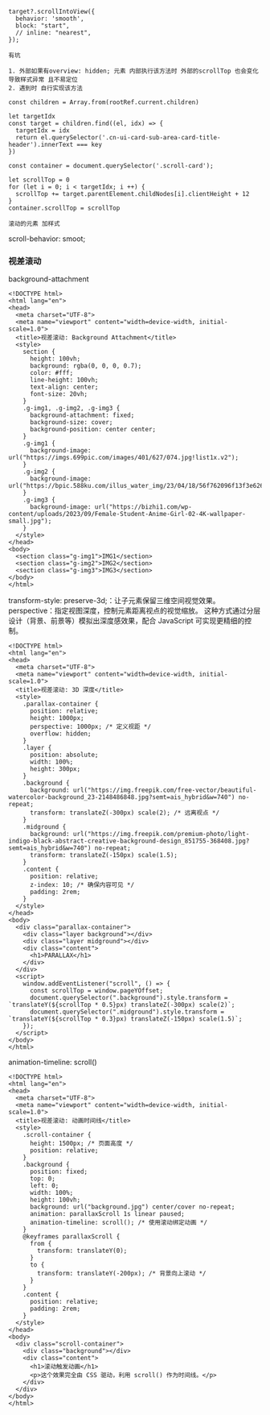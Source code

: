     target?.scrollIntoView({
      behavior: 'smooth',
      block: "start",
      // inline: "nearest",
    });

    有坑

    1. 外部如果有overview: hidden; 元素 内部执行该方法时 外部的scrollTop 也会变化 导致样式异常 且不易定位
    2. 遇到时 自行实现该方法

    const children = Array.from(rootRef.current.children)

    let targetIdx
    const target = children.find((el, idx) => {
      targetIdx = idx
      return el.querySelector('.cn-ui-card-sub-area-card-title-header').innerText === key
    })

    const container = document.querySelector('.scroll-card');

    let scrollTop = 0
    for (let i = 0; i < targetIdx; i ++) {
      scrollTop += target.parentElement.childNodes[i].clientHeight + 12
    }
    container.scrollTop = scrollTop

    滚动的元素 加样式
  scroll-behavior: smoot;



### 视差滚动
background-attachment

```
<!DOCTYPE html>
<html lang="en">
<head>
  <meta charset="UTF-8">
  <meta name="viewport" content="width=device-width, initial-scale=1.0">
  <title>视差滚动: Background Attachment</title>
  <style>
    section {
      height: 100vh;
      background: rgba(0, 0, 0, 0.7);
      color: #fff;
      line-height: 100vh;
      text-align: center;
      font-size: 20vh;
    }
    .g-img1, .g-img2, .g-img3 {
      background-attachment: fixed;
      background-size: cover;
      background-position: center center;
    }
    .g-img1 {
      background-image: url("https://imgs.699pic.com/images/401/627/074.jpg!list1x.v2");
    }
    .g-img2 {
      background-image: url("https://bpic.588ku.com/illus_water_img/23/04/18/56f762096f13f3e6268824d066bf0d6f.jpg");
    }
    .g-img3 {
      background-image: url("https://bizhi1.com/wp-content/uploads/2023/09/Female-Student-Anime-Girl-02-4K-wallpaper-small.jpg");
    }
  </style>
</head>
<body>
  <section class="g-img1">IMG1</section>
  <section class="g-img2">IMG2</section>
  <section class="g-img3">IMG3</section>
</body>
</html>
```

transform-style: preserve-3d;：让子元素保留三维空间视觉效果。
perspective：指定视图深度，控制元素距离视点的视觉缩放。
这种方式通过分层设计（背景、前景等）模拟出深度感效果，配合 JavaScript 可实现更精细的控制。


```
<!DOCTYPE html>
<html lang="en">
<head>
  <meta charset="UTF-8">
  <meta name="viewport" content="width=device-width, initial-scale=1.0">
  <title>视差滚动: 3D 深度</title>
  <style>
    .parallax-container {
      position: relative;
      height: 1000px;
      perspective: 1000px; /* 定义视距 */
      overflow: hidden;
    }
    .layer {
      position: absolute;
      width: 100%;
      height: 300px;
    }
    .background {
      background: url("https://img.freepik.com/free-vector/beautiful-watercolor-background_23-2148486848.jpg?semt=ais_hybrid&w=740") no-repeat;
      transform: translateZ(-300px) scale(2); /* 远离视点 */
    }
    .midground {
      background: url("https://img.freepik.com/premium-photo/light-indigo-black-abstract-creative-background-design_851755-368408.jpg?semt=ais_hybrid&w=740") no-repeat;
      transform: translateZ(-150px) scale(1.5);
    }
    .content {
      position: relative;
      z-index: 10; /* 确保内容可见 */
      padding: 2rem;
    }
  </style>
</head>
<body>
  <div class="parallax-container">
    <div class="layer background"></div>
    <div class="layer midground"></div>
    <div class="content">
      <h1>PARALLAX</h1>
    </div>
  </div>
  <script>
    window.addEventListener("scroll", () => {
      const scrollTop = window.pageYOffset;
      document.querySelector(".background").style.transform = `translateY(${scrollTop * 0.5}px) translateZ(-300px) scale(2)`;
      document.querySelector(".midground").style.transform = `translateY(${scrollTop * 0.3}px) translateZ(-150px) scale(1.5)`;
    });
  </script>
</body>
</html>

```


animation-timeline: scroll()
```
<!DOCTYPE html>
<html lang="en">
<head>
  <meta charset="UTF-8">
  <meta name="viewport" content="width=device-width, initial-scale=1.0">
  <title>视差滚动: 动画时间线</title>
  <style>
    .scroll-container {
      height: 1500px; /* 页面高度 */
      position: relative;
    }
    .background {
      position: fixed;
      top: 0;
      left: 0;
      width: 100%;
      height: 100vh;
      background: url("background.jpg") center/cover no-repeat;
      animation: parallaxScroll 1s linear paused;
      animation-timeline: scroll(); /* 使用滚动绑定动画 */
    }
    @keyframes parallaxScroll {
      from {
        transform: translateY(0);
      }
      to {
        transform: translateY(-200px); /* 背景向上滚动 */
      }
    }
    .content {
      position: relative;
      padding: 2rem;
    }
  </style>
</head>
<body>
  <div class="scroll-container">
    <div class="background"></div>
    <div class="content">
      <h1>滚动触发动画</h1>
      <p>这个效果完全由 CSS 驱动，利用 scroll() 作为时间线。</p>
    </div>
  </div>
</body>
</html>

```